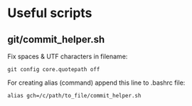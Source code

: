 # Useful scripts

## git/commit_helper.sh

Fix spaces & UTF characters in filename: 
```
git config core.quotepath off
```

For creating alias (command) append this line to .bashrc file:
```
alias gch=/c/path/to_file/commit_helper.sh
```
